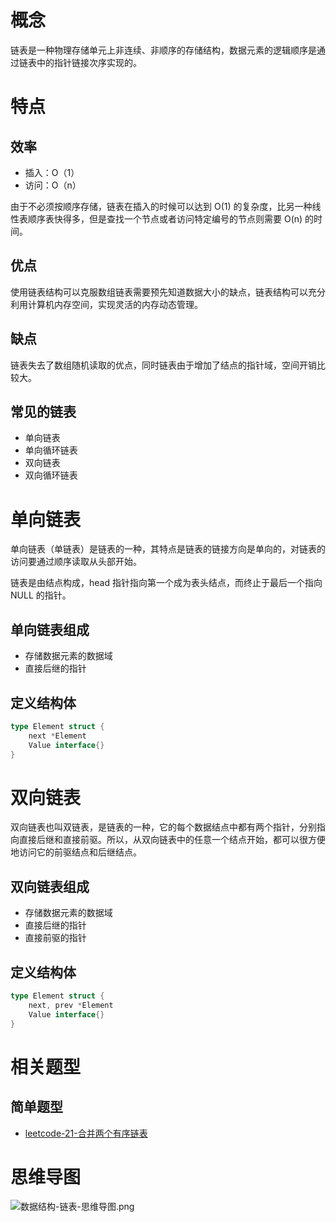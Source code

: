 # 概念

链表是一种物理存储单元上非连续、非顺序的存储结构，数据元素的逻辑顺序是通过链表中的指针链接次序实现的。

# 特点

## 效率

- 插入：O（1）
- 访问：O（n）

由于不必须按顺序存储，链表在插入的时候可以达到 O(1) 的复杂度，比另一种线性表顺序表快得多，但是查找一个节点或者访问特定编号的节点则需要 O(n) 的时间。

## 优点

使用链表结构可以克服数组链表需要预先知道数据大小的缺点，链表结构可以充分利用计算机内存空间，实现灵活的内存动态管理。

## 缺点

链表失去了数组随机读取的优点，同时链表由于增加了结点的指针域，空间开销比较大。

## 常见的链表

- 单向链表
- 单向循环链表
- 双向链表
- 双向循环链表

# 单向链表

单向链表（单链表）是链表的一种，其特点是链表的链接方向是单向的，对链表的访问要通过顺序读取从头部开始。

链表是由结点构成，head 指针指向第一个成为表头结点，而终止于最后一个指向 NULL 的指针。

## 单向链表组成

- 存储数据元素的数据域
- 直接后继的指针

## 定义结构体

```go
type Element struct {
	next *Element
	Value interface{}
}
```

# 双向链表

双向链表也叫双链表，是链表的一种，它的每个数据结点中都有两个指针，分别指向直接后继和直接前驱。所以，从双向链表中的任意一个结点开始，都可以很方便地访问它的前驱结点和后继结点。

## 双向链表组成

- 存储数据元素的数据域
- 直接后继的指针
- 直接前驱的指针

## 定义结构体

```go
type Element struct {
    next, prev *Element
    Value interface{}
}
```

# 相关题型

## 简单题型

- [leetcode-21-合并两个有序链表](/docs/leetcode-21-合并两个有序链表.md)


# 思维导图

![数据结构-链表-思维导图.png](https://cnymw.github.io/GolangStudy/docs/img/数据结构-链表-思维导图.png)

